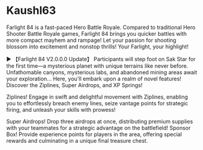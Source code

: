 # Kaushl63
Farlight 84 is a fast-paced Hero Battle Royale. Compared to traditional Hero Shooter Battle Royale games, Farlight 84 brings you quicker battles with more compact mayhem and rampage! Let your passion for shooting blossom into excitement and nonstop thrills! Your Farlight, your highlight!

▶ 【Farlight 84 V2.0.0.0 Update】
Participants will step foot on Sak Star for the first time—a mysterious planet with unique terrains like never before. Unfathomable canyons, mysterious labs, and abandoned mining areas await your exploration... Here, you'll embark upon a realm of novel features! Discover the Ziplines, Super Airdrops, and XP Springs!

Ziplines! Engage in swift and delightful movement with Ziplines, enabling you to effortlessly breach enemy lines, seize vantage points for strategic firing, and unleash your skills with prowess!

Super Airdrops! Drop three airdrops at once, distributing premium supplies with your teammates for a strategic advantage on the battlefield!
Sponsor Box! Provide experience points for players in the area, offering special rewards and culminating in a unique final treasure chest.
